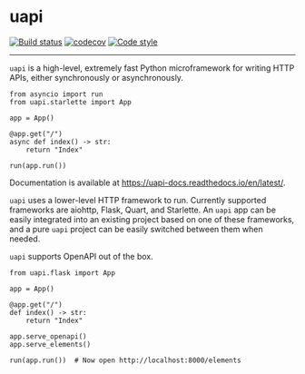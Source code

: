 # uapi

[![Build status](https://github.com/Tinche/uapi/workflows/CI/badge.svg)](https://github.com/Tinche/uapi/actions?workflow=CI)
[![codecov](https://codecov.io/gh/Tinche/uapi/branch/main/graph/badge.svg?token=XGKYSILAG4)](https://codecov.io/gh/Tinche/uapi)
[![Code style](https://img.shields.io/badge/code%20style-black-000000.svg)](https://github.com/psf/black)

---

`uapi` is a high-level, extremely fast Python microframework for writing HTTP APIs, either synchronously or asynchronously.

```python3
from asyncio import run
from uapi.starlette import App

app = App()

@app.get("/")
async def index() -> str:
    return "Index"

run(app.run())
```

Documentation is available at https://uapi-docs.readthedocs.io/en/latest/.

`uapi` uses a lower-level HTTP framework to run. Currently supported frameworks are aiohttp, Flask, Quart, and Starlette.
An `uapi` app can be easily integrated into an existing project based on one of these frameworks, and a pure `uapi` project can be
easily switched between them when needed.

`uapi` supports OpenAPI out of the box.

```python3
from uapi.flask import App

app = App()

@app.get("/")
def index() -> str:
    return "Index"

app.serve_openapi()
app.serve_elements()

run(app.run())  # Now open http://localhost:8000/elements
```
